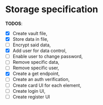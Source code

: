 # Storage specification

**TODOS**:
- [x] Create vault file,
- [x] Store data in file,
- [ ] Encrypt said data,
- [x] Add user for data control,
- [ ] Enable user to change password,
- [ ] Remove specific data,
- [ ] Remove specific user,
- [x] Create a get endpoint,
- [ ] Create an auth verification,
- [ ] Create card UI for each element,
- [ ] Create login UI,
- [ ] Create register UI